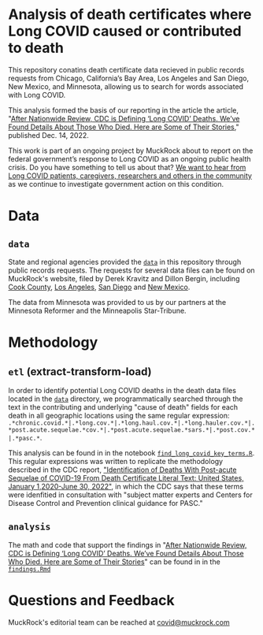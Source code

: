 # Analysis of death certificates where Long COVID caused or contributed to death  
This repository conatins death certificate data recieved in public records requests from Chicago, California’s Bay Area, Los Angeles and San Diego, New Mexico, and Minnesota, allowing us to search for words associated with Long COVID. 

This analysis formed the basis of our reporting in the article the article, "[After Nationwide Review, CDC is Defining ‘Long COVID’ Deaths. We’ve Found Details About Those Who Died. Here are Some of Their Stories](https://www.muckrock.com/news/archives/2022/dec/14/long-covid-cdc-muckrock-analysis)," published Dec. 14, 2022.

This work is part of an ongoing project by MuckRock about to report on the federal government’s response to Long COVID as an ongoing public health crisis. Do you have something to tell us about that? [We want to hear from Long COVID patients, caregivers, researchers and others in the community](https://www.muckrock.com/news/archives/2022/nov/02/long-covid-callout-cdc-symptoms/) as we continue to investigate government action on this condition.

# Data 
## `data`
State and regional agencies provided the [`data`](https://github.com/DillonBergin/long-covid-deaths/tree/main/data) in this repository through public records requests. The requests for several data files can be found on MuckRock's website, filed by Derek Kravitz and Dillon Bergin, including [Cook County](https://www.muckrock.com/foi/cook-county-365/request-for-death-records-132745/), [Los Angeles](https://www.muckrock.com/foi/los-angeles-county-358/cpra-for-case-detail-records-132743/), [San Diego](https://www.muckrock.com/foi/san-diego-county-55/cpra-for-case-data-132744/) and [New Mexico](https://www.muckrock.com/foi/new-mexico-227/medical-examiner-data-new-mexico-134303/). 

The data from Minnesota was provided to us by our partners at the Minnesota Reformer and the Minneapolis Star-Tribune.

# Methodology
## `etl` (extract-transform-load)
In order to identify potential Long COVID deaths in the death data files located in the [`data`](https://github.com/DillonBergin/long-covid-deaths/tree/main/data) directory, we programmatically searched through the text in the contributing and underlying "cause of death" fields for each death in all geographic locations using the same regular expression: `.*chronic.covid.*|.*long.cov.*|.*long.haul.cov.*|.*long.hauler.cov.*|.*post.acute.sequelae.*cov.*|.*post.acute.sequelae.*sars.*|.*post.cov.*|.*pasc.*`.


This analysis can be found in in the notebook [`find_long_covid_key_terms.R`](https://github.com/DillonBergin/long-covid-deaths/blob/main/etl/find_long_covid_key_terms.R). This regular expressions was written to replicate the methodology described in the CDC report, ["Identification of Deaths With Post-acute Sequelae of COVID-19 From Death Certificate Literal Text: United States, January 1,2020-June 30, 2022"](link), in which the CDC says that these terms were idenfitied in consultation with "subject matter experts and Centers for Disease Control and Prevention clinical guidance for PASC."

## `analysis` 
The math and code that support the findings in "[After Nationwide Review, CDC is Defining ‘Long COVID’ Deaths. We’ve Found Details About Those Who Died. Here are Some of Their Stories](https://www.muckrock.com/news/archives/2022/dec/14/long-covid-cdc-muckrock-analysis)" can be found in in the [`findings.Rmd`](https://github.com/DillonBergin/long-covid-deaths/tree/main/analysis) 


# Questions and Feedback
MuckRock's editorial team can be reached at [covid@muckrock.com](mailto:covid@muckrock.com)
